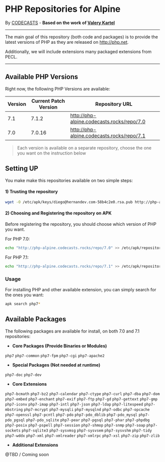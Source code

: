 # PHP Repositories for Alpine

By [CODECASTS](https://codecasts.com.br) - **Based on the work of [Valery Kartel](https://github.com/vakartel)**

---
The main goal of this repository (both code and packages) is to provide the latest versions of PHP as they are released on http://php.net.

Additionally, we will include extensions many packaged extensions from PECL.

---

## Available PHP Versions

Right now, the following PHP Versions are available:

| Version | Current Patch Version | Repository URL  |
|---------|-----------------------|-----------------|
| 7.1     | 7.1.2                 | http://php-alpine.codecasts.rocks/repo/7.0 |
| 7.0     | 7.0.16                | http://php-alpine.codecasts.rocks/repo/7.1 |

> Each version is available on a separate repository, choose the one you want on the instruction below

## Setting UP

You make make this repositories available on two simple steps:

#### 1) Trusting the repository
```bash
wget -O /etc/apk/keys/diego@hernandev.com-58b4c2e0.rsa.pub http://php-alpine.codecasts.rocks/repo/php-alpine.pub
```

#### 2) Choosing and Registering the repository on APK

Before registering the repository, you should choose which version of PHP you want.

For PHP 7.0:

```bash
echo "http://php-alpine.codecasts.rocks/repo/7.0" >> /etc/apk/repositories
```

For PHP 7.1:

```bash
echo "http://php-alpine.codecasts.rocks/repo/7.1" >> /etc/apk/repositories
```

### Usage

For installing PHP and other available extension, you can simply search for the ones you want:

```bash
apk search php7*
```


## Available Packages

The following packages are available for install, on both 7.0 and 7.1 repositories:

- **Core Packages (Provide Binaries or Modules)**

`php7` `php7-common` `php7-fpm` `php7-cgi` `php7-apache2`

- **Special Packages (Not needed at runtime)**

`php7-doc` `php7-dev`

- **Core Extensions**

`php7-bcmath` `php7-bz2` `php7-calendar` `php7-ctype` `php7-curl` `php7-dba` 
`php7-dom` `php7-embed` `php7-enchant` `php7-exif` `php7-ftp` `php7-gd` 
`php7-gettext` `php7-gmp` `php7-iconv` `php7-imap` `php7-intl` `php7-json`
`php7-ldap` `php7-litespeed` `php7-mbstring` `php7-mcrypt` `php7-mysqli`
`php7-mysqlnd` `php7-odbc` `php7-opcache` `php7-openssl` `php7-pcntl`
`php7-pdo` `php7-pdo_dblib` `php7-pdo_mysql` `php7-pdo_pgsql` `php7-pdo_sqlite`
`php7-pear` `php7-pgsql` `php7-phar` `php7-phpdbg` `php7-posix` `php7-pspell`
`php7-session` `php7-shmop` `php7-snmp` `php7-soap` `php7-sockets` `php7-sqlite3`
`php7-sysvmsg` `php7-sysvsem` `php7-sysvshm` `php7-tidy` `php7-wddx` `php7-xml` 
`php7-xmlreader` `php7-xmlrpc` `php7-xsl` `php7-zip` `php7-zlib`
  
- **Additional Extensions**

@TBD / Coming soon